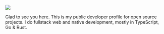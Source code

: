 [![](https://img.shields.io/badge/-Bio-blue&logo=)](https://bento.me/ensi)

Glad to see you here. This is my public developer profile for open source projects.
I do fullstack web and native development, mostly in TypeScript, Go & Rust.
